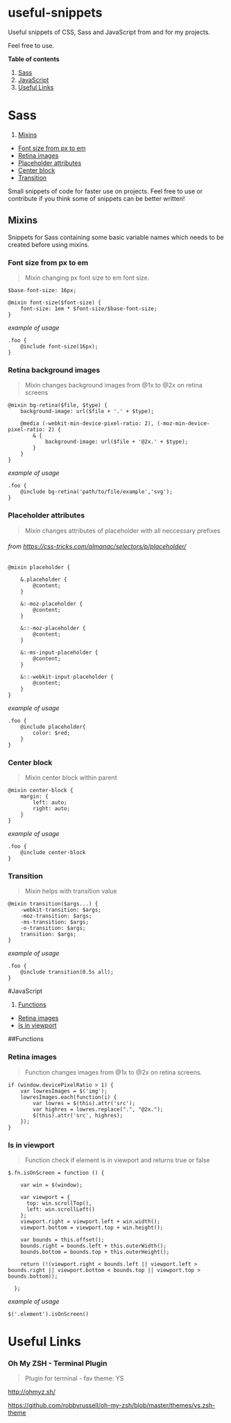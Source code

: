 # useful-snippets

Useful snippets of CSS, Sass and JavaScript from and for my projects.

Feel free to use.

**Table of contents**

1. [Sass](#sass)
2. [JavaScript](#javascript)
3. [Useful Links](#useful-links)

# Sass

1. [Mixins](#mixins)
  * [Font size from px to em](#font-size-from-px-to-em)
  * [Retina images](#retina-images)
  * [Placeholder attributes](#placeholder-attributes)
  * [Center block](#center-block)
  * [Transition](#transition)

Small snippets of code for faster use on projects. Feel free to use or contribute if you think some of snippets can be better written!

## Mixins

Snippets for Sass containing some basic variable names which needs to be created before using mixins.

### Font size from px to em

>Mixin changing px font size to em font size.

```
$base-font-size: 16px;
```
```
@mixin font-size($font-size) {
    font-size: 1em * $font-size/$base-font-size;
}
```

*example of usage*

```
.foo {
    @include font-size(16px);
}
```

### Retina background images

>Mixin changes background images from @1x to @2x on retina screens

```
@mixin bg-retina($file, $type) {
    background-image: url($file + '.' + $type);
    
    @media (-webkit-min-device-pixel-ratio: 2), (-moz-min-device-pixel-ratio: 2) {
        & {
            background-image: url($file + '@2x.' + $type);
        }
    }
}
```

*example of usage*

```
.foo {
    @include bg-retina('path/to/file/example','svg');
}
```

### Placeholder attributes

>Mixin changes attributes of placeholder with all neccessary prefixes

###### from https://css-tricks.com/almanac/selectors/p/placeholder/

```
@mixin placeholder {

    &.placeholder { 
        @content; 
    }
    
    &:-moz-placeholder { 
        @content; 
    }
    
    &::-moz-placeholder { 
        @content; 
    }
    
    &:-ms-input-placeholder { 
        @content; 
    }
    
    &::-webkit-input-placeholder { 
        @content; 
    }
}
```

*example of usage*

```
.foo {
    @include placeholder{
        color: $red;
    }
}
```

### Center block

>Mixin center block within parent


```
@mixin center-block {
    margin: { 
        left: auto;
        right: auto;
    }
}   
```

*example of usage*

```
.foo {
    @include center-block
}
```

### Transition

>Mixin helps with transition value

```
@mixin transition($args...) {
    -webkit-transition: $args;
    -moz-transition: $args;
    -ms-transition: $args;
    -o-transition: $args;
    transition: $args;
}
```

*example of usage*

```
.foo {
    @include transition(0.5s all);
}
```

#JavaScript

1. [Functions](#functions)
  * [Retina images](#retina-images)
  * [Is in viewport](#is-in-viewport)

##Functions

### Retina images

>Function changes images from @1x to @2x on retina screens.

```
if (window.devicePixelRatio > 1) {
    var lowresImages = $('img');
    lowresImages.each(function(i) {
        var lowres = $(this).attr('src');
        var highres = lowres.replace(".", "@2x.");
        $(this).attr('src', highres);
    });
}
```

### Is in viewport

>Function check if element is in viewport and returns true or false

```
$.fn.isOnScreen = function () {

    var win = $(window);

    var viewport = {
      top: win.scrollTop(),
      left: win.scrollLeft()
    };
    viewport.right = viewport.left + win.width();
    viewport.bottom = viewport.top + win.height();

    var bounds = this.offset();
    bounds.right = bounds.left + this.outerWidth();
    bounds.bottom = bounds.top + this.outerHeight();

    return (!(viewport.right < bounds.left || viewport.left > bounds.right || viewport.bottom < bounds.top || viewport.top > bounds.bottom));

  };
```

*example of usage*

```
$('.element').isOnScreen()
```

# Useful Links

### Oh My ZSH - Terminal Plugin

> Plugin for terminal - fav theme: YS

http://ohmyz.sh/

https://github.com/robbyrussell/oh-my-zsh/blob/master/themes/ys.zsh-theme
